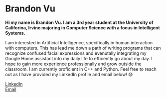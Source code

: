 # Brandon Vu

**Hi my name is Brandon Vu. I am a 3rd year student at the University of Califorina, Irvine majoring in Computer Science with a focus in Intelligent Systems.**

I am interested in Artificial Intelligence, specifically in human interaction with computers. This has lead me down a path of writing programs that can recognize confused facial expressions and evenutally integrating my Google Home assistant into my daily life to efficently go about my day. I hope to gain more experience professionally and grow outside the classroom. I am currently proficient in C++ and Python. Feel free to reach out as I have provided my LinkedIn profile and email below! 😄


[LinkedIn](https://www.linkedin.com/in/brandomv/)  
[Email](bvu106038@gmail.com)


<!--
**brandonvu12/brandonvu12** is a ✨ _special_ ✨ repository because its `README.md` (this file) appears on your GitHub profile.

Here are some ideas to get you started:

- 🔭 I’m currently working on ...
- 🌱 I’m currently learning ...
- 👯 I’m looking to collaborate on ...
- 🤔 I’m looking for help with ...
- 💬 Ask me about ...
- 📫 How to reach me: ...
- Pronouns: ...
- ⚡ Fun fact: ...
-->

